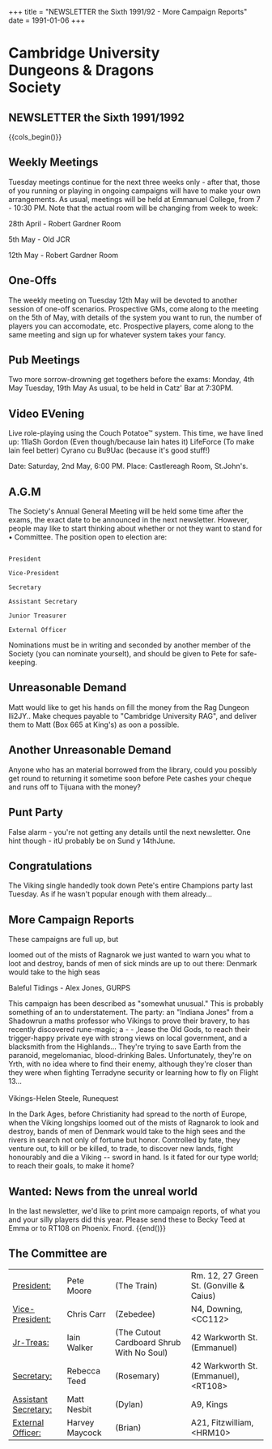 +++
title = "NEWSLETTER the Sixth 1991/92 - More Campaign Reports"
date = 1991-01-06 
+++

# Cambridge University <br/> Dungeons & Dragons <br/> Society

## NEWSLETTER	the	Sixth	1991/1992

{{cols_begin()}}

## Weekly Meetings

Tuesday meetings continue for the next three weeks only - after that, those of you running or playing in ongoing campaigns will have to make your own arrangements. As usual, meetings will be held at Emmanuel College, from 7 - 10:30 PM. Note that the actual room will be changing from week to week:

28th April - Robert Gardner Room

5th May - Old JCR

12th May - Robert Gardner Room

## One-Offs

The weekly meeting on Tuesday 12th May will be devoted to another session of one-off scenarios. Prospective GMs, come along to the meeting on the 5th of May, with details of the system you want to run, the number of players you can accomodate, etc. Prospective players, come along to the same meeting and sign up for whatever system takes your fancy.

## Pub Meetings

Two	more	sorrow-drowning get­ togethers before the exams:
Monday, 4th May Tuesday, 19th May
As usual, to be held in Catz' Bar at 7:30PM.

## Video EVening

Live role-playing using the Couch Potatoe™ system. This time, we have
lined up:
11laSh Gordon
(Even though/because lain hates it)
LifeForce
(To make lain feel better)
Cyrano cu Bu9Uac
(because  it's good  stuff!)

Date: Saturday, 2nd May, 6:00 PM.
Place: Castlereagh Room, St.John's.

## A.G.M

The Society's	Annual	General Meeting will be held some time after the exams, the exact date to be announced in the next newsletter.		However, people may like to start thinking about whether or not they want to stand for • Committee.	The position	open to election are:

<code>
President <br/>
Vice-President <br/>
Secretary <br/>
Assistant Secretary <br/>
Junior Treasurer <br/>
External Officer
</code>

Nominations must be in writing and
seconded by another member of the Society (you can nominate yourselt), and should be given to Pete for safe-keeping.

## Unreasonable Demand

Matt would like to get his hands on fill the money from the Rag Dungeon lli2JY.. Make cheques payable to "Cambridge University RAG", and deliver them to Matt (Box 665 at King's) as	oon a possible.

## Another Unreasonable Demand

Anyone	who	has		an	material borrowed from the library, could	you possibly get		round	to returning it sometime soon before Pete cashes your cheque and runs off to Tijuana with the money?

## Punt Party

False alarm - you're not getting any
details until the next newsletter. One hint though - itU probably be on Sund y 14thJune.

## Congratulations

The  Viking single handedly took down Pete's entire Champions party last Tuesday.	As if he wasn't popular enough with them already...

## More Campaign Reports

These campaigns are full up, but

loomed out of the mists of Ragnarok we	just	wanted	to	warn	you	what to loot and destroy, bands of men of sick minds are up to out there: Denmark would take to the high seas

Baleful Tidings - Alex Jones, GURPS

This campaign has been described as  "somewhat unusual."  This is  probably something of  an  to understatement.   The  party:  an    "Indiana Jones" from a Shadowrun a  maths  professor  who   Vikings  to  prove  their  bravery,  to has recently discovered rune-magic; a - - ,lease the Old Gods, to reach their trigger-happy   private   eye  with   strong views on local government, and a blacksmith from the Highlands... They're trying to save Earth from the paranoid, megelomaniac, blood-drinking Bales. Unfortunately, they're on Yrth, with no idea where to find their enemy, although they're closer than they were when fighting Terradyne security or learning how to fly on Flight 13...
<br/><br/>
Vikings-Helen Steele, Runequest

In the Dark Ages, before Christianity had spread to the north of Europe, when the Viking longships loomed out of the mists of Ragnarok to look and destroy, bands of men of Denmark would take to the high sees and the rivers in search not only of fortune but honor. Controlled by fate, they venture out, to kill or be killed, to trade, to discover new lands,
fight honourably and die a Viking --  sword in hand.  Is it fated for our type  world; to reach their goals, to make it home?

## Wanted: News from the unreal world

In the last newsletter, we'd like to
print more campaign reports, of what you and your silly players did this year.  Please send these to Becky Teed at Emma or to RT108 on Phoenix. Fnord.
{{end()}}

## The Committee are

|||||
|-|-|-|-|
|<ins> President:</ins>|Pete Moore|(The Train)| Rm. 12, 27 Green St. (Gonville & Caius)|
|<ins> Vice-President:</ins>|Chris Carr| (Zebedee)|N4, Downing, \<CC112\>|
|<ins> Jr-Treas:</ins>|Iain Walker| (The Cutout Cardboard Shrub With No Soul)|42 Warkworth St. (Emmanuel)|
|<ins> Secretary:</ins>|Rebecca Teed| (Rosemary)|42 Warkworth St. (Emmanuel), \<RT108\>  |
|<ins>Assistant Secretary:</ins>   |Matt Nesbit| (Dylan)|A9, Kings|
|<ins>External Officer:</ins>|Harvey Maycock | (Brian)|A21, Fitzwilliam, \<HRM10\>|

